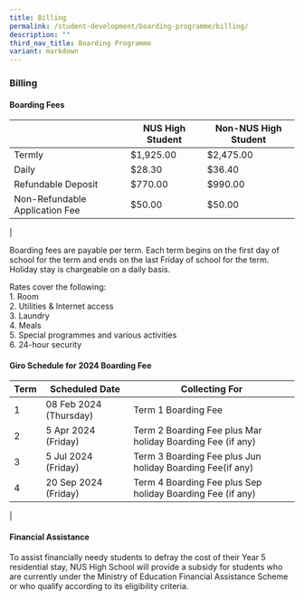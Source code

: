 ```yaml
---
title: Billing
permalink: /student-development/boarding-programme/billing/
description: ""
third_nav_title: Boarding Programme
variant: markdown
---
```

### **Billing**

#### Boarding Fees

|  | NUS High Student | Non-NUS High Student |
|---|---|---|
| Termly | $1,925.00 | $2,475.00 |
| Daily | $28.30 | $36.40 |
| Refundable Deposit | $770.00 | $990.00 |
| Non-Refundable Application Fee | $50.00 | $50.00 |
|

Boarding fees are payable per term. Each term begins on the first day of school for the term and ends on the last Friday of school for the term. Holiday stay is chargeable on a daily basis.

Rates cover the following:<br>
1\. Room<br>
2\. Utilities &amp; Internet access<br>
3\. Laundry<br>
4\. Meals<br>
5\. Special programmes and various activities<br>
6\. 24-hour security

#### Giro Schedule for 2024 Boarding Fee

| Term | Scheduled Date | Collecting For |
|---|---|---|
| 1 | 08 Feb 2024 (Thursday) | Term 1 Boarding Fee |
| 2 | 5 Apr 2024 (Friday) | Term 2 Boarding Fee plus Mar holiday Boarding Fee (if any)|
| 3 | 5 Jul 2024 (Friday) | Term 3 Boarding Fee plus Jun holiday Boarding Fee(if any) |
| 4 | 20 Sep 2024 (Friday) | Term 4 Boarding Fee plus Sep holiday Boarding Fee (if any) |
|

#### Financial Assistance<br>
To assist financially needy students to defray the cost of their Year 5 residential stay, NUS High School will provide a subsidy for students who are currently under the Ministry of Education Financial Assistance Scheme or who qualify according to its eligibility criteria.